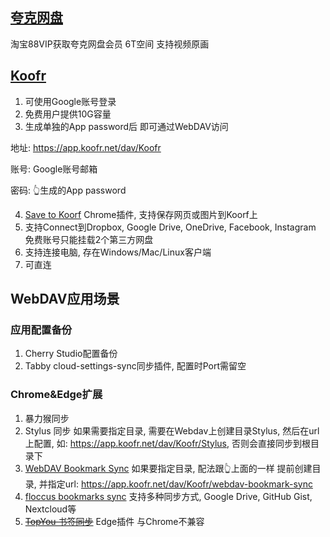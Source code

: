 ## [夸克网盘](https://pan.quark.cn/list#/list/all)

淘宝88VIP获取夸克网盘会员
6T空间 支持视频原画

## [Koofr](https://app.koofr.net/)

1. 可使用Google账号登录
2. 免费用户提供10G容量
3. 生成单独的App password后 即可通过WebDAV访问

地址: https://app.koofr.net/dav/Koofr

账号: Google账号邮箱

密码: 👆生成的App password

4. [Save to Koorf](https://chromewebstore.google.com/detail/save-to-koofr/cgigbdaddgndbofikanbfmkpfoonlbpp)
Chrome插件, 支持保存网页或图片到Koorf上
5. 支持Connect到Dropbox, Google Drive, OneDrive, Facebook, Instagram
免费账号只能挂载2个第三方网盘
7. 支持连接电脑, 存在Windows/Mac/Linux客户端
8. 可直连

## WebDAV应用场景

### 应用配置备份
1. Cherry Studio配置备份
2. Tabby cloud-settings-sync同步插件, 配置时Port需留空

### Chrome&Edge扩展
1. 暴力猴同步
2. Stylus 同步
如果需要指定目录, 需要在Webdav上创建目录Stylus, 然后在url上配置, 如: https://app.koofr.net/dav/Koofr/Stylus, 否则会直接同步到根目录下
4. [WebDAV Bookmark Sync](https://chromewebstore.google.com/detail/webdav-bookmark-sync/opacelalohmnjnjiekmebpajbomjiejc) 
如果要指定目录, 配法跟👆上面的一样 提前创建目录, 并指定url: https://app.koofr.net/dav/Koofr/webdav-bookmark-sync
5. [floccus bookmarks sync](https://chromewebstore.google.com/detail/floccus-bookmarks-sync/fnaicdffflnofjppbagibeoednhnbjhg) 支持多种同步方式, Google Drive, GitHub Gist, Nextcloud等
7. [~~TopYou 书签同步~~](https://microsoftedge.microsoft.com/addons/detail/topyou%E4%B9%A6%E7%AD%BE%E5%90%8C%E6%AD%A5/mjhfligjjngfmmdnndobaeieogbbkhek) Edge插件 与Chrome不兼容
